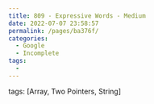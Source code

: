 ```yaml
---
title: 809 - Expressive Words - Medium
date: 2022-07-07 23:58:57
permalink: /pages/ba376f/
categories:
  - Google
  - Incomplete
tags:
  - 
---
```

tags: [Array, Two Pointers, String]
